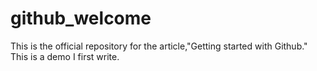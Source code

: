 # github_welcome
This is the official repository for the article,"Getting started with Github."
This is a demo I first write.
